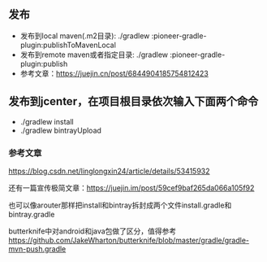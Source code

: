 ## 发布
* 发布到local maven(.m2目录): ./gradlew :pioneer-gradle-plugin:publishToMavenLocal
* 发布到remote maven或者指定目录: ./gradlew :pioneer-gradle-plugin:publish
* 参考文章：https://juejin.cn/post/6844904185754812423

## 发布到jcenter，在项目根目录依次输入下面两个命令
* ./gradlew install
* ./gradlew bintrayUpload

### 参考文章
https://blog.csdn.net/linglongxin24/article/details/53415932

还有一篇宣传极简文章：https://juejin.im/post/59cef9baf265da066a105f92

也可以像arouter那样把install和bintray拆封成两个文件install.gradle和bintray.gradle

butterknife中对android和java包做了区分，值得参考 https://github.com/JakeWharton/butterknife/blob/master/gradle/gradle-mvn-push.gradle

